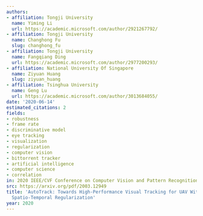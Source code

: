 ```yaml
---
authors:
- affiliation: Tongji University
  name: Yiming Li
  url: https://academic.microsoft.com/author/2921267792/
- affiliation: Tongji University
  name: Changhong Fu
  slug: changhong_fu
- affiliation: Tongji University
  name: Fangqiang Ding
  url: https://academic.microsoft.com/author/2977200293/
- affiliation: National University Of Singapore
  name: Ziyuan Huang
  slug: ziyuan_huang
- affiliation: Tsinghua University
  name: Geng Lu
  url: https://academic.microsoft.com/author/3013684055/
date: '2020-06-14'
estimated_citations: 2
fields:
- robustness
- frame rate
- discriminative model
- eye tracking
- visualization
- regularization
- computer vision
- bittorrent tracker
- artificial intelligence
- computer science
- correlation
in: 2020 IEEE/CVF Conference on Computer Vision and Pattern Recognition (CVPR)
src: https://arxiv.org/pdf/2003.12949
title: 'AutoTrack: Towards High-Performance Visual Tracking for UAV With Automatic
  Spatio-Temporal Regularization'
year: 2020
---
```

